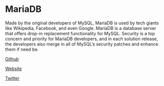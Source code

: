 # MariaDB

Made by the original developers of MySQL, MariaDB is used by tech giants like Wikipedia, Facebook, and even Google. MariaDB is a database server that offers drop-in replacement functionality for MySQL. Security is a top concern and priority for MariaDB developers, and in each solution release, the developers also merge in all of MySQL’s security patches and enhance them if need be.

[Github](https://github.com/MariaDB)

[Website](https://mariadb.com/?developerstash)

[Twitter](https://twitter.com/mariadb)
